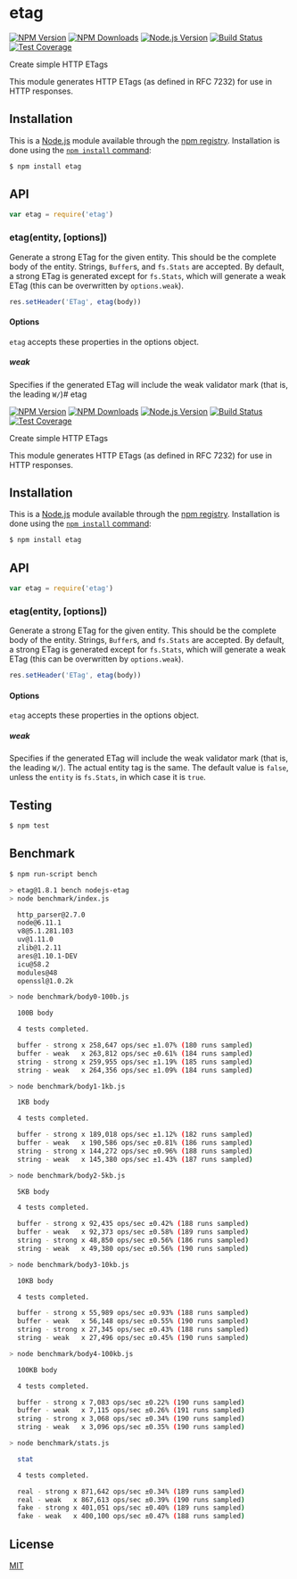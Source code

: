 # etag

[![NPM Version][npm-image]][npm-url]
[![NPM Downloads][downloads-image]][downloads-url]
[![Node.js Version][node-version-image]][node-version-url]
[![Build Status][travis-image]][travis-url]
[![Test Coverage][coveralls-image]][coveralls-url]

Create simple HTTP ETags

This module generates HTTP ETags (as defined in RFC 7232) for use in
HTTP responses.

## Installation

This is a [Node.js](https://nodejs.org/en/) module available through the
[npm registry](https://www.npmjs.com/). Installation is done using the
[`npm install` command](https://docs.npmjs.com/getting-started/installing-npm-packages-locally):

```sh
$ npm install etag
```

## API

<!-- eslint-disable no-unused-vars -->

```js
var etag = require('etag')
```

### etag(entity, [options])

Generate a strong ETag for the given entity. This should be the complete
body of the entity. Strings, `Buffer`s, and `fs.Stats` are accepted. By
default, a strong ETag is generated except for `fs.Stats`, which will
generate a weak ETag (this can be overwritten by `options.weak`).

<!-- eslint-disable no-undef -->

```js
res.setHeader('ETag', etag(body))
```

#### Options

`etag` accepts these properties in the options object.

##### weak

Specifies if the generated ETag will include the weak validator mark (that
is, the leading `W/`)# etag

[![NPM Version][npm-image]][npm-url]
[![NPM Downloads][downloads-image]][downloads-url]
[![Node.js Version][node-version-image]][node-version-url]
[![Build Status][travis-image]][travis-url]
[![Test Coverage][coveralls-image]][coveralls-url]

Create simple HTTP ETags

This module generates HTTP ETags (as defined in RFC 7232) for use in
HTTP responses.

## Installation

This is a [Node.js](https://nodejs.org/en/) module available through the
[npm registry](https://www.npmjs.com/). Installation is done using the
[`npm install` command](https://docs.npmjs.com/getting-started/installing-npm-packages-locally):

```sh
$ npm install etag
```

## API

<!-- eslint-disable no-unused-vars -->

```js
var etag = require('etag')
```

### etag(entity, [options])

Generate a strong ETag for the given entity. This should be the complete
body of the entity. Strings, `Buffer`s, and `fs.Stats` are accepted. By
default, a strong ETag is generated except for `fs.Stats`, which will
generate a weak ETag (this can be overwritten by `options.weak`).

<!-- eslint-disable no-undef -->

```js
res.setHeader('ETag', etag(body))
```

#### Options

`etag` accepts these properties in the options object.

##### weak

Specifies if the generated ETag will include the weak validator mark (that
is, the leading `W/`). The actual entity tag is the same. The default value
is `false`, unless the `entity` is `fs.Stats`, in which case it is `true`.

## Testing

```sh
$ npm test
```

## Benchmark

```bash
$ npm run-script bench

> etag@1.8.1 bench nodejs-etag
> node benchmark/index.js

  http_parser@2.7.0
  node@6.11.1
  v8@5.1.281.103
  uv@1.11.0
  zlib@1.2.11
  ares@1.10.1-DEV
  icu@58.2
  modules@48
  openssl@1.0.2k

> node benchmark/body0-100b.js

  100B body

  4 tests completed.

  buffer - strong x 258,647 ops/sec ±1.07% (180 runs sampled)
  buffer - weak   x 263,812 ops/sec ±0.61% (184 runs sampled)
  string - strong x 259,955 ops/sec ±1.19% (185 runs sampled)
  string - weak   x 264,356 ops/sec ±1.09% (184 runs sampled)

> node benchmark/body1-1kb.js

  1KB body

  4 tests completed.

  buffer - strong x 189,018 ops/sec ±1.12% (182 runs sampled)
  buffer - weak   x 190,586 ops/sec ±0.81% (186 runs sampled)
  string - strong x 144,272 ops/sec ±0.96% (188 runs sampled)
  string - weak   x 145,380 ops/sec ±1.43% (187 runs sampled)

> node benchmark/body2-5kb.js

  5KB body

  4 tests completed.

  buffer - strong x 92,435 ops/sec ±0.42% (188 runs sampled)
  buffer - weak   x 92,373 ops/sec ±0.58% (189 runs sampled)
  string - strong x 48,850 ops/sec ±0.56% (186 runs sampled)
  string - weak   x 49,380 ops/sec ±0.56% (190 runs sampled)

> node benchmark/body3-10kb.js

  10KB body

  4 tests completed.

  buffer - strong x 55,989 ops/sec ±0.93% (188 runs sampled)
  buffer - weak   x 56,148 ops/sec ±0.55% (190 runs sampled)
  string - strong x 27,345 ops/sec ±0.43% (188 runs sampled)
  string - weak   x 27,496 ops/sec ±0.45% (190 runs sampled)

> node benchmark/body4-100kb.js

  100KB body

  4 tests completed.

  buffer - strong x 7,083 ops/sec ±0.22% (190 runs sampled)
  buffer - weak   x 7,115 ops/sec ±0.26% (191 runs sampled)
  string - strong x 3,068 ops/sec ±0.34% (190 runs sampled)
  string - weak   x 3,096 ops/sec ±0.35% (190 runs sampled)

> node benchmark/stats.js

  stat

  4 tests completed.

  real - strong x 871,642 ops/sec ±0.34% (189 runs sampled)
  real - weak   x 867,613 ops/sec ±0.39% (190 runs sampled)
  fake - strong x 401,051 ops/sec ±0.40% (189 runs sampled)
  fake - weak   x 400,100 ops/sec ±0.47% (188 runs sampled)
```

## License

[MIT](LICENSE)

[npm-image]: https://img.shields.io/npm/v/etag.svg
[npm-url]: https://npmjs.org/package/etag
[node-version-image]: https://img.shields.io/node/v/etag.svg
[node-version-url]: https://nodejs.org/en/download/
[travis-image]: https://img.shields.io/travis/jshttp/etag/master.svg
[travis-url]: https://travis-ci.org/jshttp/etag
[coveralls-image]: https://img.shields.io/coveralls/jshttp/etag/master.svg
[coveralls-url]: https://coveralls.io/r/jshttp/etag?branch=master
[downloads-image]: https://img.shields.io/npm/dm/etag.svg
[downloads-url]: https://npmjs.org/package/etag
